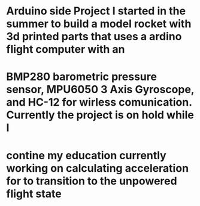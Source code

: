 # Arduino side Project I started in the summer to build a model rocket with 3d printed parts that uses a ardino flight computer with an 
# BMP280 barometric pressure sensor, MPU6050 3 Axis Gyroscope, and HC-12 for wirless comunication. Currently the project is on hold while I
# contine my education currently working on calculating acceleration for to transition to the unpowered flight state

